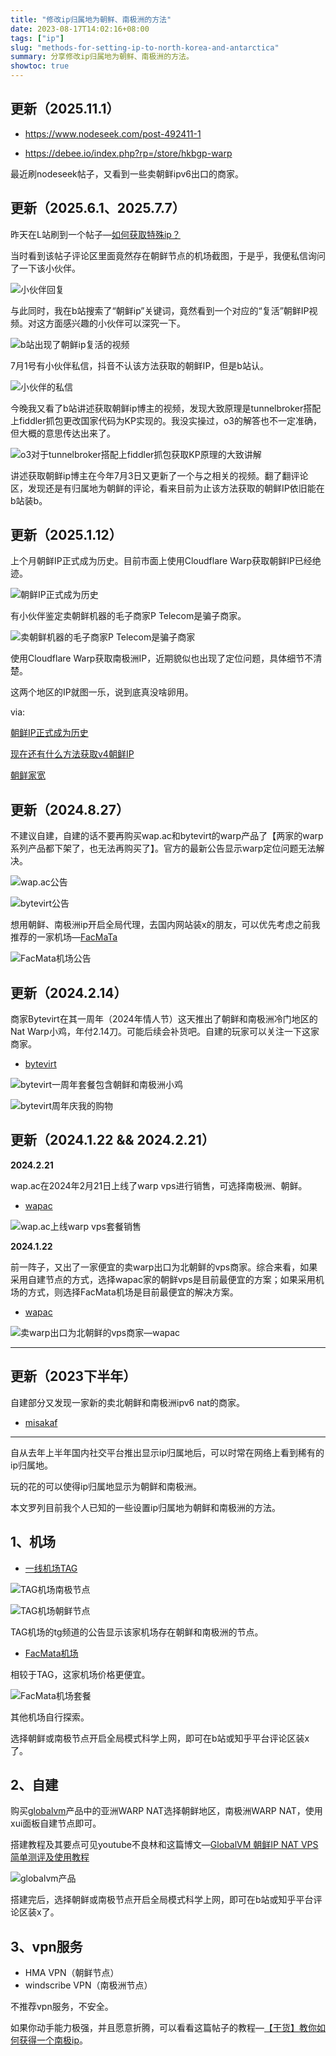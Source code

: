 ```yaml
---
title: "修改ip归属地为朝鲜、南极洲的方法"
date: 2023-08-17T14:02:16+08:00
tags: ["ip"]
slug: "methods-for-setting-ip-to-north-korea-and-antarctica"
summary: 分享修改ip归属地为朝鲜、南极洲的方法。
showtoc: true
---
```


## 更新（2025.11.1）

- https://www.nodeseek.com/post-492411-1

- https://debee.io/index.php?rp=/store/hkbgp-warp

最近刷nodeseek帖子，又看到一些卖朝鲜ipv6出口的商家。

## 更新（2025.6.1、2025.7.7）

昨天在L站刷到一个帖子—[如何获取特殊ip？](https://linux.do/t/topic/689703)

当时看到该帖子评论区里面竟然存在朝鲜节点的机场截图，于是乎，我便私信询问了一下该小伙伴。

![小伙伴回复](https://cdn.sa.net/2025/06/01/wgf1y4GFR2NevAD.webp)

与此同时，我在b站搜索了“朝鲜ip”关键词，竟然看到一个对应的“复活”朝鲜IP视频。对这方面感兴趣的小伙伴可以深究一下。

![b站出现了朝鲜ip复活的视频](https://cdn.sa.net/2025/06/01/5Zz8mtRBNL9djWn.webp)

7月1号有小伙伴私信，抖音不认该方法获取的朝鲜IP，但是b站认。

![小伙伴的私信](https://cdn.sa.net/2025/07/07/6S3hXFDoqw7bQPN.webp)

今晚我又看了b站讲述获取朝鲜ip博主的视频，发现大致原理是tunnelbroker搭配上fiddler抓包更改国家代码为KP实现的。我没实操过，o3的解答也不一定准确，但大概的意思传达出来了。

![o3对于tunnelbroker搭配上fiddler抓包获取KP原理的大致讲解](https://cdn.sa.net/2025/07/07/P5slITgNzd64oWQ.webp)

讲述获取朝鲜ip博主在今年7月3日又更新了一个与之相关的视频。翻了翻评论区，发现还是有归属地为朝鲜的评论，看来目前为止该方法获取的朝鲜IP依旧能在b站装b。

## 更新（2025.1.12）

上个月朝鲜IP正式成为历史。目前市面上使用Cloudflare Warp获取朝鲜IP已经绝迹。

![朝鲜IP正式成为历史](https://cdn.sa.net/2025/01/12/sKF7H5zl9waJo1j.webp)

有小伙伴鉴定卖朝鲜机器的毛子商家P Telecom是骗子商家。

![卖朝鲜机器的毛子商家P Telecom是骗子商家](https://cdn.sa.net/2025/01/12/L3tM8v64weQ5Vlj.webp)

使用Cloudflare Warp获取南极洲IP，近期貌似也出现了定位问题，具体细节不清楚。

这两个地区的IP就图一乐，说到底真没啥卵用。

via: 

[朝鲜IP正式成为历史](https://hostloc.com/thread-1375126-1-1.html)

[现在还有什么方法获取v4朝鲜IP](https://www.nodeseek.com/post-220760-1)

[朝鲜家宽](https://www.nodeseek.com/post-180748-1)

## 更新（2024.8.27）

不建议自建，自建的话不要再购买wap.ac和bytevirt的warp产品了【两家的warp系列产品都下架了，也无法再购买了】。官方的最新公告显示warp定位问题无法解决。

![wap.ac公告](https://cdn.sa.net/2024/08/27/e9luV5h1KPnLivE.webp)

![bytevirt公告](https://cdn.sa.net/2024/08/27/RGbFEp2a5hcU7wz.webp)

想用朝鲜、南极洲ip开启全局代理，去国内网站装x的朋友，可以优先考虑之前我推荐的一家机场—[FacMaTa](https://amz.fmta.boo/register?code=PYcvODEE)

![FacMata机场公告](https://cdn.sa.net/2024/08/27/ScoO6ZpT1gUtsD8.webp)

## 更新（2024.2.14）

商家Bytevirt在其一周年（2024年情人节）这天推出了朝鲜和南极洲冷门地区的Nat Warp小鸡，年付2.14刀。可能后续会补货吧。自建的玩家可以关注一下这家商家。

- [bytevirt](https://bytevirt.com/product/378)

![bytevirt一周年套餐包含朝鲜和南极洲小鸡](https://cdn.sa.net/2024/02/19/rUQi8O9p1PfCtH3.webp)

![bytevirt周年庆我的购物](https://cdn.sa.net/2024/02/19/EM35o6IjuGstvSr.webp)

## 更新（2024.1.22 && 2024.2.21）

**2024.2.21**

wap.ac在2024年2月21日上线了warp vps进行销售，可选择南极洲、朝鲜。

- [wapac](https://wap.ac/aff.php?aff=339&pid=83)

![wap.ac上线warp vps套餐销售](https://cdn.sa.net/2024/02/23/JD4kNo1HBSX8mKL.webp)

**2024.1.22**

前一阵子，又出了一家便宜的卖warp出口为北朝鲜的vps商家。综合来看，如果采用自建节点的方式，选择wapac家的朝鲜vps是目前最便宜的方案；如果采用机场的方式，则选择FacMata机场是目前最便宜的解决方案。

- [wapac](https://wap.ac/aff.php?aff=339&pid=83)

![卖warp出口为北朝鲜的vps商家—wapac](https://cdn.sa.net/2024/01/22/a4KDMiBHx5APmEl.webp)

***

## 更新（2023下半年）

自建部分又发现一家新的卖北朝鲜和南极洲ipv6 nat的商家。

- [misakaf](https://www.misakaf.net/index.php?rp=/store/north-korea)

***

自从去年上半年国内社交平台推出显示ip归属地后，可以时常在网络上看到稀有的ip归属地。

玩的花的可以使得ip归属地显示为朝鲜和南极洲。

本文罗列目前我个人已知的一些设置ip归属地为朝鲜和南极洲的方法。

## 1、机场

- [一线机场TAG](https://tagss09.pro/#/auth/j6c8uF3k)

![TAG机场南极节点](https://vip2.loli.net/2023/08/17/8b1DX7fiN2CKsJP.webp)

![TAG机场朝鲜节点](https://vip2.loli.net/2023/08/17/fkIun2Q7SetJ4Cw.webp)

TAG机场的tg频道的公告显示该家机场存在朝鲜和南极洲的节点。

- [FacMata机场](https://amz.fmta.boo/register?code=PYcvODEE)

相较于TAG，这家机场价格更便宜。

![FacMata机场套餐](https://vip2.loli.net/2023/08/17/LV5lNoi8FxqHdJT.webp)

其他机场自行探索。

选择朝鲜或南极节点开启全局模式科学上网，即可在b站或知乎平台评论区装x了。

## 2、自建

购买[globalvm](https://globalvm.top)产品中的亚洲WARP NAT选择朝鲜地区，南极洲WARP NAT，使用xui面板自建节点即可。

搭建教程及其要点可见youtube不良林和这篇博文—[GlobalVM 朝鲜IP NAT VPS 简单测评及使用教程](https://ccckfg.top/archives/768)

![globalvm产品](https://vip2.loli.net/2023/08/17/5JArdO47L1glyTu.webp)

搭建完后，选择朝鲜或南极节点开启全局模式科学上网，即可在b站或知乎平台评论区装x了。

## 3、vpn服务

- HMA VPN（朝鲜节点）
- windscribe VPN（南极洲节点）

不推荐vpn服务，不安全。

如果你动手能力极强，并且愿意折腾，可以看看这篇帖子的教程—[【干货】教你如何获得一个南极ip](https://www.nodeseek.com/post-16500-1)。
